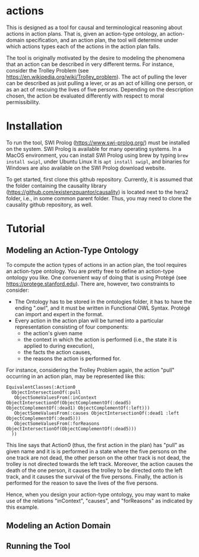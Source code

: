 # actions

This is designed as a tool for causal and terminological reasoning about actions in action plans. That is, given an action-type ontology, an action-domain specification, and an action plan, the tool will determine under which actions types each of the actions in the action plan falls.

The tool is originally motivated by the desire to modeling the phenomena that an action can be described in very different terms. For instance, consider the Trolley Problem (see https://en.wikipedia.org/wiki/Trolley_problem). The act of pulling the lever can be described as just pulling a lever, or as an act of killing one person, or as an act of rescuing the lives of five persons. Depending on the description chosen, the action be evaluated differently with respect to moral permissibility. 

# Installation

To run the tool, SWI Prolog (https://www.swi-prolog.org/) must be installed on the system. SWI Prolog is available for many operating systems. In a MacOS environment, you can install SWI Prolog using brew by typing ```brew install swipl```, under Ubuntu Linux it is ```apt install swipl```, and binaries for Windows are also available on the SWI Prolog download website. 

To get started, first clone this github repository. Currently, it is assumed that the folder containing the causality library (https://github.com/existenzquantor/causality) is located next to the hera2 folder, i.e., in some common parent folder. Thus, you may need to clone the causality github repository, as well.

# Tutorial

## Modeling an Action-Type Ontology

To compute the action types of actions in an action plan, the tool requires an action-type ontology. You are pretty free to define an action-type ontology you like. One convenient way of doing that is using Protégé (see https://protege.stanford.edu). There are, however, two constraints to consider:

* The Ontology has to be stored in the ontologies folder, it has to have the ending ".owl", and it must be written in Functional OWL Syntax. Protégé can import and expert in the format.
* Every action in the action plan will be turned into a particular representation consisting of four components:
  * the action's given name
  * the context in which the action is performed (i.e., the state it is applied to during execution),
  * the facts the action causes,
  * the reasons the action is performed for.

For instance, considering the Trolley Problem again, the action "pull" occurring in an action plan, may be represented like this:
```
EquivalentClasses(:Action0 
  ObjectIntersectionOf(:pull 
   ObjectSomeValuesFrom(:inContext ObjectIntersectionOf(ObjectComplementOf(:dead5) ObjectComplementOf(:dead1) ObjectComplementOf(:left))) 
   ObjectSomeValuesFrom(:causes ObjectIntersectionOf(:dead1 :left ObjectComplementOf(:dead5))) 
   ObjectSomeValuesFrom(:forReasons ObjectIntersectionOf(ObjectComplementOf(:dead5)))
  ))
```

This line says that Action0 (thus, the first action in the plan) has "pull" as given name and it is is performed in a state where the five persons on the one track are not dead, the other person on the other track is not dead, the trolley is not directed towards the left track. Moreover, the action causes the death of the one person, it causes the trolley to be directed onto the left track, and it causes the survival of the five persons. Finally, the action is performed for the reason to save the lives of the five persons.

Hence, when you design your action-type ontology, you may want to make use of the relations "inContext", "causes", and "forReasons" as indicated by this example.


## Modeling an Action Domain

## Running the Tool

